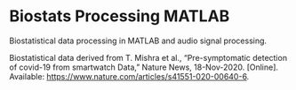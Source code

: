 # Biostats Processing MATLAB
Biostatistical data processing in MATLAB and audio signal processing.

Biostatistical data derived from T. Mishra et al., “Pre-symptomatic detection of covid-19 from smartwatch Data,” Nature News, 18-Nov-2020. [Online].
Available: https://www.nature.com/articles/s41551-020-00640-6.
